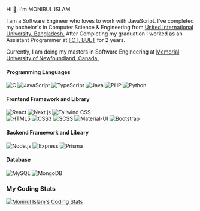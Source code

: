 Hi 👋, I'm MONIRUL ISLAM

I am a Software Engineer who loves to work with JavaScript. I've completed my bachelor's in Computer Science & Engineering from <a href="https://www.uiu.ac.bd/" target="_blank">United International University, Bangladesh.</a> After Completing my graduation I worked as an Assistant Programmer at <a href="https://iict.buet.ac.bd/" target="_blank">IICT, BUET</a> for 2 years. 

Currently, I am doing my masters in Software Engineering at <a href="https://www.mun.ca/" target="_blank">Memorial University of Newfoundland, Canada.</a>

#### Programming Languages

![C](https://img.shields.io/badge/C-00599C.svg?&style=flat-square&logo=c&logoColor=white)
![JavaScript](https://img.shields.io/badge/JavaScript-F7DF1E.svg?&style=flat-square&logo=javascript&logoColor=black)
![TypeScript](https://img.shields.io/badge/TypeScript-007ACC.svg?&style=flat-square&logo=typescript&logoColor=white)
![Java](https://img.shields.io/badge/Java-007396.svg?&style=flat-square&logo=java&logoColor=white)
![PHP](https://img.shields.io/badge/PHP-777BB4.svg?&style=flat-square&logo=php&logoColor=white)
![Python](https://img.shields.io/badge/Python-3776AB.svg?&style=flat-square&logo=python&logoColor=white)


#### Frontend Framework and Library

![React](https://img.shields.io/badge/React-20232A.svg?&style=flat-square&logo=react&logoColor=61DAFB)
![Next.js](https://img.shields.io/badge/Next.js-000000.svg?&style=flat-square&logo=next.js&logoColor=white)
![Tailwind CSS](https://img.shields.io/badge/Tailwind_CSS-38B2AC.svg?&style=flat-square&logo=tailwind-css&logoColor=white) </br>
![HTML5](https://img.shields.io/badge/HTML5-E34F26.svg?&style=flat-square&logo=html5&logoColor=white)
![CSS3](https://img.shields.io/badge/CSS3-1572B6.svg?&style=flat-square&logo=css3&logoColor=white)
![SCSS](https://img.shields.io/badge/SCSS-hotpink.svg?style=flat-square&logo=sass&logoColor=white)
![Material-UI](https://img.shields.io/badge/Material--UI-0081CB.svg?style=flat-square&logo=material-ui&logoColor=white)
![Bootstrap](https://img.shields.io/badge/Bootstrap-7952B3.svg?&style=flat-square&logo=bootstrap&logoColor=white)


#### Backend Framework and Library

![Node.js](https://img.shields.io/badge/Node.js-339933.svg?&style=flat-square&logo=node.js&logoColor=white)
![Express](https://img.shields.io/badge/Express-000000.svg?&style=flat-square&logo=express&logoColor=white)
![Prisma](https://img.shields.io/badge/Prisma-3982CE.svg?&style=flat-square&logo=Prisma&logoColor=white)

#### Database

![MySQL](https://img.shields.io/badge/MySQL-4479A1.svg?&style=flat-square&logo=mysql&logoColor=white)
![MongoDB](https://img.shields.io/badge/MongoDB-47A248.svg?&style=flat-square&logo=mongodb&logoColor=white)

### My Coding Stats

[![Monirul Islam's Coding Stats](https://github-readme-stats.vercel.app/api/top-langs/?username=islam-monirul&langs_count=8&count_private=true&layout=compact&title_color=CE2F5E&theme=react&hide_border=true&bg_color=0D1117)](https://github.com/islam-monirul)

